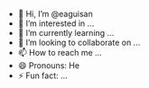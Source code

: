 - 👋 Hi, I’m @eaguisan
- 👀 I’m interested in ...
- 🌱 I’m currently learning ...
- 💞️ I’m looking to collaborate on ...
- 📫 How to reach me ...
- 😄 Pronouns: He
- ⚡ Fun fact: ...

<!---
eaguisan/eaguisan is a ✨ special ✨ repository because its `README.md` (this file) appears on your GitHub profile.
You can click the Preview link to take a look at your changes.
--->
